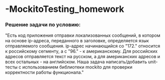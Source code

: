 # -MockitoTesting_homework
### Решение задачи по условию:  
"Есть код приложения отправки локализованных сообщений, 
в котором на основе ip-адреса, переданного в заголовке, определяется язык отправляемого сообщения. ip-адрес начинающийся со "172." относится к российскому сегменту, а с "96." - к американскому.
Для российских адресов отправляется текст на русском, 
а для американских адресов и всех остальных - на английском. Наша задача написать/добавить unit-тесты с использованием библиотеки mockito для проверки корректности работы функционала."

